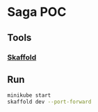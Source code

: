# Saga POC

## Tools
### [Skaffold](https://skaffold.dev/docs/quickstart/)

## Run

```bash
minikube start
skaffold dev --port-forward
```

